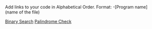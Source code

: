 Add links to your code in Alphabetical Order.
Format: -[Program name](name of the file)


[Binary Search](binary_search.js)
[Palindrome Check](Check_Palindrome.js)
